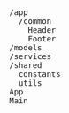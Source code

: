 <pre>
/app
  /common
    Header
    Footer
/models
/services
/shared
  constants
  utils
App
Main
</pre>
